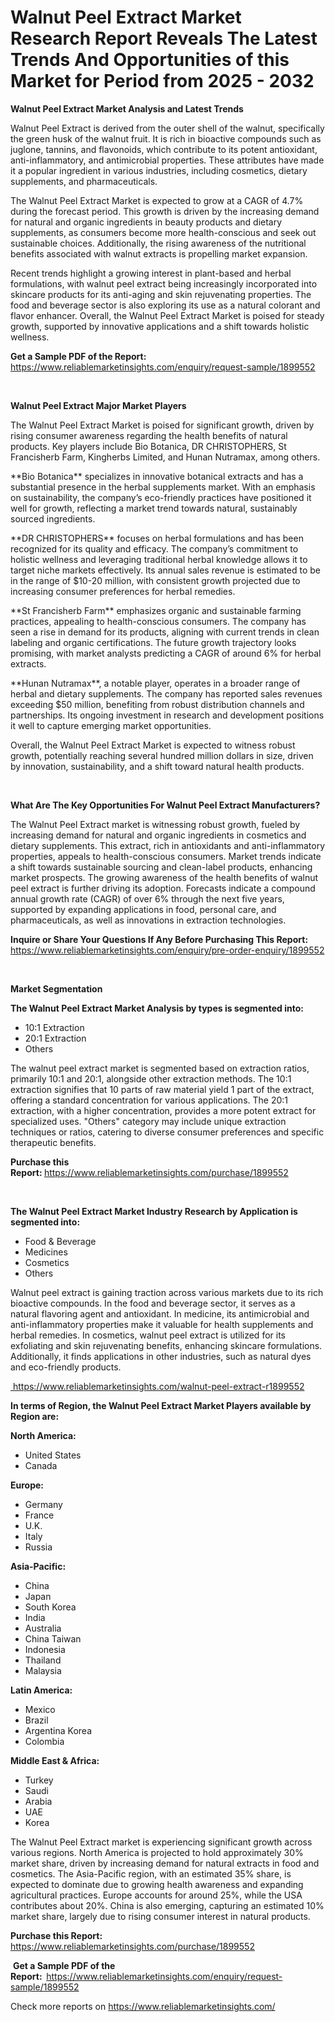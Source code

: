 <p><h1>Walnut Peel Extract Market Research Report Reveals The Latest Trends And Opportunities of this Market for Period from 2025 - 2032</h1></p><p><strong>Walnut Peel Extract Market Analysis and Latest Trends</strong></p>
<p><p>Walnut Peel Extract is derived from the outer shell of the walnut, specifically the green husk of the walnut fruit. It is rich in bioactive compounds such as juglone, tannins, and flavonoids, which contribute to its potent antioxidant, anti-inflammatory, and antimicrobial properties. These attributes have made it a popular ingredient in various industries, including cosmetics, dietary supplements, and pharmaceuticals.</p><p>The Walnut Peel Extract Market is expected to grow at a CAGR of 4.7% during the forecast period. This growth is driven by the increasing demand for natural and organic ingredients in beauty products and dietary supplements, as consumers become more health-conscious and seek out sustainable choices. Additionally, the rising awareness of the nutritional benefits associated with walnut extracts is propelling market expansion.</p><p>Recent trends highlight a growing interest in plant-based and herbal formulations, with walnut peel extract being increasingly incorporated into skincare products for its anti-aging and skin rejuvenating properties. The food and beverage sector is also exploring its use as a natural colorant and flavor enhancer. Overall, the Walnut Peel Extract Market is poised for steady growth, supported by innovative applications and a shift towards holistic wellness.</p></p>
<p><strong>Get a Sample PDF of the Report:&nbsp;</strong> <a href="https://www.reliablemarketinsights.com/enquiry/request-sample/1899552?utm_campaign=3579&utm_medium=2&utm_source=Github&utm_content=ia&utm_term=03042025&utm_id=walnut-peel-extract">https://www.reliablemarketinsights.com/enquiry/request-sample/1899552</a></p>
<p>&nbsp;</p>
<p><strong>Walnut Peel Extract Major Market Players</strong></p>
<p><p>The Walnut Peel Extract Market is poised for significant growth, driven by rising consumer awareness regarding the health benefits of natural products. Key players include Bio Botanica, DR CHRISTOPHERS, St Francisherb Farm, Kingherbs Limited, and Hunan Nutramax, among others.</p><p>**Bio Botanica** specializes in innovative botanical extracts and has a substantial presence in the herbal supplements market. With an emphasis on sustainability, the company’s eco-friendly practices have positioned it well for growth, reflecting a market trend towards natural, sustainably sourced ingredients.</p><p>**DR CHRISTOPHERS** focuses on herbal formulations and has been recognized for its quality and efficacy. The company’s commitment to holistic wellness and leveraging traditional herbal knowledge allows it to target niche markets effectively. Its annual sales revenue is estimated to be in the range of $10-20 million, with consistent growth projected due to increasing consumer preferences for herbal remedies.</p><p>**St Francisherb Farm** emphasizes organic and sustainable farming practices, appealing to health-conscious consumers. The company has seen a rise in demand for its products, aligning with current trends in clean labeling and organic certifications. The future growth trajectory looks promising, with market analysts predicting a CAGR of around 6% for herbal extracts.</p><p>**Hunan Nutramax**, a notable player, operates in a broader range of herbal and dietary supplements. The company has reported sales revenues exceeding $50 million, benefiting from robust distribution channels and partnerships. Its ongoing investment in research and development positions it well to capture emerging market opportunities.</p><p>Overall, the Walnut Peel Extract Market is expected to witness robust growth, potentially reaching several hundred million dollars in size, driven by innovation, sustainability, and a shift toward natural health products.</p></p>
<p>&nbsp;</p>
<p><strong>What Are The Key Opportunities For Walnut Peel Extract Manufacturers?</strong></p>
<p><p>The Walnut Peel Extract market is witnessing robust growth, fueled by increasing demand for natural and organic ingredients in cosmetics and dietary supplements. This extract, rich in antioxidants and anti-inflammatory properties, appeals to health-conscious consumers. Market trends indicate a shift towards sustainable sourcing and clean-label products, enhancing market prospects. The growing awareness of the health benefits of walnut peel extract is further driving its adoption. Forecasts indicate a compound annual growth rate (CAGR) of over 6% through the next five years, supported by expanding applications in food, personal care, and pharmaceuticals, as well as innovations in extraction technologies.</p></p>
<p><strong>Inquire or Share Your Questions If Any Before Purchasing This Report:</strong> <a href="https://www.reliablemarketinsights.com/enquiry/pre-order-enquiry/1899552?utm_campaign=3579&utm_medium=2&utm_source=Github&utm_content=ia&utm_term=03042025&utm_id=walnut-peel-extract">https://www.reliablemarketinsights.com/enquiry/pre-order-enquiry/1899552</a></p>
<p>&nbsp;</p>
<p><strong>Market Segmentation</strong></p>
<p><strong>The Walnut Peel Extract Market Analysis by types is segmented into:</strong></p>
<p><ul><li>10:1 Extraction</li><li>20:1 Extraction</li><li>Others</li></ul></p>
<p><p>The walnut peel extract market is segmented based on extraction ratios, primarily 10:1 and 20:1, alongside other extraction methods. The 10:1 extraction signifies that 10 parts of raw material yield 1 part of the extract, offering a standard concentration for various applications. The 20:1 extraction, with a higher concentration, provides a more potent extract for specialized uses. "Others" category may include unique extraction techniques or ratios, catering to diverse consumer preferences and specific therapeutic benefits.</p></p>
<p><strong>Purchase this Report:&nbsp;</strong><a href="https://www.reliablemarketinsights.com/purchase/1899552?utm_campaign=3579&utm_medium=2&utm_source=Github&utm_content=ia&utm_term=03042025&utm_id=walnut-peel-extract">https://www.reliablemarketinsights.com/purchase/1899552</a></p>
<p>&nbsp;</p>
<p><strong>The Walnut Peel Extract Market Industry Research by Application is segmented into:</strong></p>
<p><ul><li>Food & Beverage</li><li>Medicines</li><li>Cosmetics</li><li>Others</li></ul></p>
<p><p>Walnut peel extract is gaining traction across various markets due to its rich bioactive compounds. In the food and beverage sector, it serves as a natural flavoring agent and antioxidant. In medicine, its antimicrobial and anti-inflammatory properties make it valuable for health supplements and herbal remedies. In cosmetics, walnut peel extract is utilized for its exfoliating and skin rejuvenating benefits, enhancing skincare formulations. Additionally, it finds applications in other industries, such as natural dyes and eco-friendly products.</p></p>
<p><a href="https://www.reliablemarketinsights.com/walnut-peel-extract-r1899552?utm_campaign=3579&utm_medium=2&utm_source=Github&utm_content=ia&utm_term=03042025&utm_id=walnut-peel-extract">&nbsp;https://www.reliablemarketinsights.com/walnut-peel-extract-r1899552</a></p>
<p><strong>In terms of Region, the Walnut Peel Extract Market Players available by Region are:</strong></p>
<p>
    <p> <strong> North America: </strong>
        <ul>
            <li>United States</li>
            <li>Canada</li>
        </ul>
        </p> 
    <p> <strong> Europe: </strong>
        <ul>
            <li>Germany</li>
            <li>France</li>
            <li>U.K.</li>
            <li>Italy</li>
            <li>Russia</li>
        </ul>
        </p> 
    <p> <strong> Asia-Pacific: </strong>
        <ul>
            <li>China</li>
            <li>Japan</li>
            <li>South Korea</li>
            <li>India</li>
            <li>Australia</li>
            <li>China Taiwan</li>
            <li>Indonesia</li>
            <li>Thailand</li>
            <li>Malaysia</li>
        </ul>
        </p> 
    <p> <strong> Latin America: </strong>
        <ul>
            <li>Mexico</li>
            <li>Brazil</li>
            <li>Argentina Korea</li>
            <li>Colombia</li>
        </ul>
        </p> 
    <p> <strong> Middle East & Africa: </strong>
        <ul>
            <li>Turkey</li>
            <li>Saudi</li>
            <li>Arabia</li>
            <li>UAE</li>
            <li>Korea</li>
        </ul>
    </p>
    </p>
<p><p>The Walnut Peel Extract market is experiencing significant growth across various regions. North America is projected to hold approximately 30% market share, driven by increasing demand for natural extracts in food and cosmetics. The Asia-Pacific region, with an estimated 35% share, is expected to dominate due to growing health awareness and expanding agricultural practices. Europe accounts for around 25%, while the USA contributes about 20%. China is also emerging, capturing an estimated 10% market share, largely due to rising consumer interest in natural products.</p></p>
<p><strong>Purchase this Report: </strong><a href="https://www.reliablemarketinsights.com/purchase/1899552?utm_campaign=3579&utm_medium=2&utm_source=Github&utm_content=ia&utm_term=03042025&utm_id=walnut-peel-extract">https://www.reliablemarketinsights.com/purchase/1899552</a></p>
<p>&nbsp;<strong>Get a Sample PDF of the Report:&nbsp;&nbsp;</strong><a href="https://www.reliablemarketinsights.com/enquiry/request-sample/1899552?utm_campaign=3579&utm_medium=2&utm_source=Github&utm_content=ia&utm_term=03042025&utm_id=walnut-peel-extract">https://www.reliablemarketinsights.com/enquiry/request-sample/1899552</a></p>
<p><strong></strong></p>
<p>Check more reports on <a href="https://www.reliablemarketinsights.com/?utm_campaign=3579&utm_medium=2&utm_source=Github&utm_content=ia&utm_term=03042025&utm_id=walnut-peel-extract">https://www.reliablemarketinsights.com/</a></p>